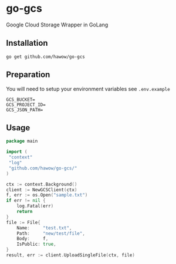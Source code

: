 # go-gcs
Google Cloud Storage Wrapper in GoLang

## Installation

```
go get github.com/hawow/go-gcs
```

## Preparation

You will need to setup your environment variables see `.env.example`

```dotenv
GCS_BUCKET=
GCS_PROJECT_ID=
GCS_JSON_PATH=
```

## Usage

```go
package main

import (
 "context"
 "log"
 "github.com/hawow/go-gcs/"
)

ctx := context.Background()
client := NewGCSClient(ctx)
f, err := os.Open("sample.txt")
if err != nil {
    log.Fatal(err)
    return
}
file := File{
    Name:     "test.txt",
    Path:     "new/test/file",
    Body:     f,
    IsPublic: true,
}
result, err := client.UploadSingleFile(ctx, file)
```